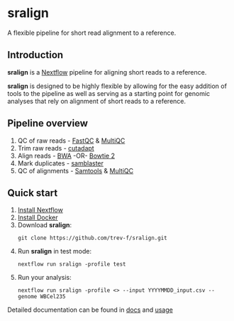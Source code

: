 # sralign
A flexible pipeline for short read alignment to a reference.

## Introduction

**sralign** is a [Nextflow](https://www.nextflow.io/) pipeline for aligning short reads to a reference. 

**sralign** is designed to be highly flexible by allowing for the easy addition of tools to the pipeline as well as serving as a starting point for genomic analyses that rely on alignment of short reads to a reference.

## Pipeline overview

1. QC of raw reads - [FastQC](https://www.bioinformatics.babraham.ac.uk/projects/fastqc/) & [MultiQC](https://multiqc.info/)
2. Trim raw reads - [cutadapt](https://github.com/marcelm/cutadapt)
3. Align reads - [BWA](http://bio-bwa.sourceforge.net/) -OR- [Bowtie 2](http://bowtie-bio.sourceforge.net/bowtie2/index.shtml)
4. Mark duplicates - [samblaster](https://github.com/GregoryFaust/samblaster)
5. QC of alignments - [Samtools](http://www.htslib.org/) & [MultiQC](https://multiqc.info/) 

## Quick start

1. [Install Nextflow](https://nf-co.re/usage/installation)
2. [Install Docker](https://docs.docker.com/engine/install/)
3. Download **sralign**:
    ```
    git clone https://github.com/trev-f/sralign.git
    ```
4. Run **sralign** in test mode:
    ```
    nextflow run sralign -profile test 
    ```
5. Run your analysis:
    ```
    nextflow run sralign -profile <> --input YYYYMMDD_input.csv --genome WBCel235
    ```

Detailed documentation can be found in [docs](docs/) and [usage](docs/usage.md)